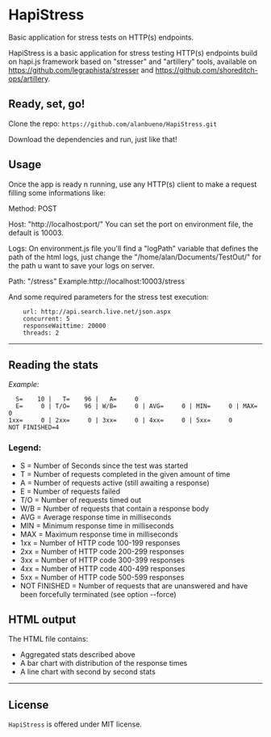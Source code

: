 # HapiStress
Basic application for stress tests on HTTP(s) endpoints.

HapiStress is a basic application for stress testing HTTP(s) endpoints build on hapi.js framework based on "stresser" and "artillery" tools, available on https://github.com/legraphista/stresser and https://github.com/shoreditch-ops/artillery.

## Ready, set, go!

Clone the repo:
`https://github.com/alanbueno/HapiStress.git`

Download the dependencies and run, just like that!

## Usage

Once the app is ready n running, use any HTTP(s) client to make a request filling some informations like:

Method: POST

Host: "http://localhost:port/"
You can set the port on environment file, the default is 10003.

Logs: On environment.js file you'll find a "logPath" variable that defines the path of the html logs, just change the "/home/alan/Documents/TestOut/" for the path u want to save your logs on server.

Path: "/stress"
Example:http://localhost:10003/stress

And some required parameters for the stress test execution:
```
    url: http://api.search.live.net/json.aspx
    concurrent: 5
    responseWaittime: 20000
    threads: 2
```

___

## Reading the stats
_Example:_
```
  S=    10 |   T=    96 |   A=     0
  E=     0 | T/O=    96 | W/B=     0 | AVG=     0 | MIN=     0 | MAX=     0
1xx=     0 | 2xx=     0 | 3xx=     0 | 4xx=     0 | 5xx=     0
NOT FINISHED=4
```

### Legend:
 - S   = Number of Seconds since the test was started
 - T   = Number of requests completed in the given amount of time
 - A   = Number of requests active (still awaiting a response)
 - E   = Number of requests failed 
 - T/O = Number of requests timed out
 - W/B = Number of requests that contain a response body
 - AVG = Average response time in milliseconds
 - MIN = Minimum response time in milliseconds
 - MAX = Maximum response time in milliseconds
 - 1xx = Number of HTTP code 100-199 responses
 - 2xx = Number of HTTP code 200-299 responses
 - 3xx = Number of HTTP code 300-399 responses
 - 4xx = Number of HTTP code 400-499 responses
 - 5xx = Number of HTTP code 500-599 responses
 - NOT FINISHED = Number of requests that are unanswered and have been forcefully terminated (see option --force)

## HTML output
The HTML file contains:
 - Aggregated stats described above
 - A bar chart with distribution of the response times
 - A line chart with second by second stats

___

## License

`HapiStress` is offered under MIT license.
